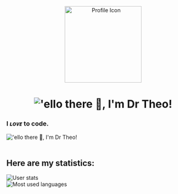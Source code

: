<p align="center">
  <img src="https://i.imgur.com/dx1qzZ9.png" alt="Profile Icon" width="200" align="center" />
</p>

<h1 align="center">
  <picture>
    <source srcset="http://readme-typing-svg.herokuapp.com/?font=Fira+Code&size=32&duration=2000&color=FFFFFF&repeat=false&width=600&center=true&lines=%27ello+there+%F0%9F%91%8B%2C+I%27m+Dr+Theo!" media="(prefers-color-scheme: dark), (prefers-color-scheme: no-preference)"/>
    <source srcset="http://readme-typing-svg.herokuapp.com/?font=Fira+Code&size=32&duration=2000&color=000000&repeat=false&width=600&center=true&lines=%27ello+there+%F0%9F%91%8B%2C+I%27m+Dr+Theo!" media="(prefers-color-scheme: light)"/>
    <img alt="'ello there 👋, I'm Dr Theo!" />
  </picture>
</h1>

<h3>I <b><i>ʟᴏᴠᴇ</i></b> to code.</h3>

<picture>
  <source srcset="http://readme-typing-svg.herokuapp.com?font=Fira+Code&sze=16&duration=1000&color=FFFFFF&multiline=true&repeat=false&width=500&height=110&lines=-+%F0%9F%94%AD+I%E2%80%99m+currently+working+on+ShardMC.;-+%F0%9F%93%AB+How+to+reach+me%3A+dr.theo%20%28Discord%29.;-+%F0%9F%8C%B1+I%E2%80%99m+currently+learning+Rust.;-+%F0%9F%98%84+Pronouns%3A+he%2Fhim." media="(prefers-color-scheme: dark), (prefers-color-scheme: no-preference)"/>
  <source srcset="http://readme-typing-svg.herokuapp.com?font=Fira+Code&size=16&duration=1000&color=000000&multiline=true&repeat=false&width=500&height=110&lines=-+%F0%9F%94%AD+I%E2%80%99m+currently+working+on+ShardMC.;-+%F0%9F%93%AB+How+to+reach+me%3A+dr.theo%20%28Discord%29.;-+%F0%9F%8C%B1+I%E2%80%99m+currently+learning+Rust.;-+%F0%9F%98%84+Pronouns%3A+he%2Fhim." media="(prefers-color-scheme: light)"/>
  <img alt="'ello there 👋, I'm Dr Theo!" />
</picture>

<br/>
<br/>

<h2>Here are my statistics:</h2>

<picture>
  <source srcset="https://github-readme-stats.vercel.app/api?username=DrTheodor&show_icons=true&theme=dark&hide_border=true" media="(prefers-color-scheme: dark)" />
  <source srcset="https://github-readme-stats.vercel.app/api?username=DrTheodor&show_icons=true&hide_border=true" media="(prefers-color-scheme: light), (prefers-color-scheme: no-preference)" />
  <img alt="User stats" />
</picture>

<br/>

<picture>
  <source srcset="https://github-readme-stats.vercel.app/api/top-langs/?username=DrTheodor&layout=compact&theme=dark&hide_border=true" media="(prefers-color-scheme: dark)" />
  <source srcset="https://github-readme-stats.vercel.app/api?username=DrTheodor&layout=compact&hide_border=true" media="(prefers-color-scheme: light), (prefers-color-scheme: no-preference)" />
  <img alt="Most used languages" />
</picture>

<!--
**DrTheodor/DrTheodor** is a ✨ _special_ ✨ repository because its `README.md` (this file) appears on your GitHub profile.

Here are some ideas to get you started:

- 🔭 I’m currently working on ...
- 📫 How to reach me: ...
- 👯 I’m looking to collaborate on ...
- 🤔 I’m looking for help with ...
- 💬 Ask me about ...
- ⚡ Fun fact: My GitHub stats are A+ (really weird tbh)
- 😄 Pronouns: ...

-->

